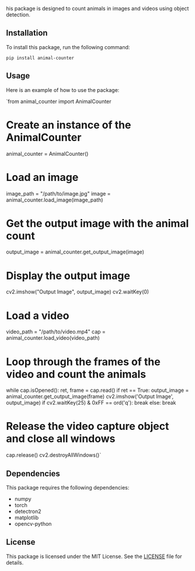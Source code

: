 his package is designed to count animals in images and videos using object detection.

Installation
------------

To install this package, run the following command:


`pip install animal-counter`

Usage
-----

Here is an example of how to use the package:


`from animal_counter import AnimalCounter

# Create an instance of the AnimalCounter
animal_counter = AnimalCounter()

# Load an image
image_path = "/path/to/image.jpg"
image = animal_counter.load_image(image_path)

# Get the output image with the animal count
output_image = animal_counter.get_output_image(image)

# Display the output image
cv2.imshow("Output Image", output_image)
cv2.waitKey(0)

# Load a video
video_path = "/path/to/video.mp4"
cap = animal_counter.load_video(video_path)

# Loop through the frames of the video and count the animals
while cap.isOpened():
    ret, frame = cap.read()
    if ret == True:
        output_image = animal_counter.get_output_image(frame)
        cv2.imshow('Output Image', output_image)
        if cv2.waitKey(25) & 0xFF == ord('q'):
            break
    else:
        break

# Release the video capture object and close all windows
cap.release()
cv2.destroyAllWindows()`

Dependencies
------------

This package requires the following dependencies:

-   numpy
-   torch
-   detectron2
-   matplotlib
-   opencv-python

License
-------

This package is licensed under the MIT License. See the [LICENSE](https://chat.openai.com/chat/LICENSE) file for details.
